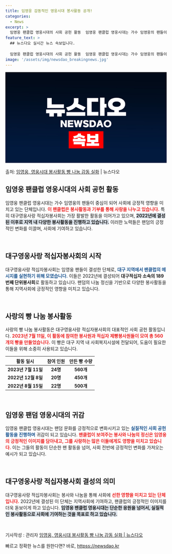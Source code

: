 ```yaml
---
title: 임영웅 감동적인 영웅시대 봉사활동 공개!
categories:
  - News
excerpt: >
  임영웅 팬클럽 영웅시대의 사회 공헌 활동  임영웅 팬클럽 영웅시대는 가수 임영웅의 팬들이 모여 다양한 봉사활…
feature_text: >
  ## 뉴스다오 실시간 뉴스 속보입니다.

  임영웅 팬클럽 영웅시대의 사회 공헌 활동  임영웅 팬클럽 영웅시대는 가수 임영웅의 팬들이 모여 다양한 봉사활…
image: '/assets/img/newsdao_breakingnews.jpg'
---
```


![뉴스다오 속보](/assets/img/newsdao_breakingnews.jpg)

<p>출처: <a href="httpss://newsdao.kr/4842" rel="dofollow">임영웅, 영웅시대 봉사활동 빵 나눔 감동 실화</a> | 뉴스다오</p>

<h2 data-ke-size="size26">임영웅 팬클럽 영웅시대의 사회 공헌 활동</h2>

<p data-ke-size="size16">임영웅 팬클럽 영웅시대는 가수 임영웅의 팬들이 중심이 되어 사회에 긍정적 영향을 미치고 있는 단체입니다. <b><span style="color: #ee2323;">이 팬클럽은 봉사활동과 기부를 통해 사랑을 나누고 있습니다.</span></b> 특히 대구영웅사랑 적십자봉사회는 가장 활발한 활동을 이어가고 있으며, <b><span style="background-color: #21538527;">2022년에 결성된 이후로 지역 내 다양한 봉사활동을 진행하고 있습니다.</span></b> 이러한 노력들은 팬덤의 긍정적인 변화를 이끌며, 사회에 기여하고 있습니다.</p>

<p data-ke-size="size16">&nbsp;</p>

<h2 data-ke-size="size26">대구영웅사랑 적십자봉사회의 시작</h2>

<p data-ke-size="size16">대구영웅사랑 적십자봉사회는 임영웅 팬들이 결성한 단체로, <b><span style="color: #1a5490;">대구 지역에서 팬클럽의 메시지를 실현하기 위해 모였습니다.</span></b> 이들은 2022년에 결성되어 <b><span style="ee2323;">대구적십자 소속의 189번째 단위봉사회</span></b>로 활동하고 있습니다. 팬덤의 나눔 정신을 기반으로 다양한 봉사활동을 통해 지역사회에 긍정적인 영향을 미치고 있습니다.</p>

<p data-ke-size="size16">&nbsp;</p>

<h2 data-ke-size="size26">사랑의 빵 나눔 봉사활동</h2>

<p data-ke-size="size16">사랑의 빵 나눔 봉사활동은 대구영웅사랑 적십자봉사회의 대표적인 사회 공헌 활동입니다. <b><span style="color: #ee2323;">2023년 7월 11일, 이 활동에 참여한 봉사원과 적십자 제빵봉사원들이 모여 총 560개의 빵을 만들었습니다.</span></b> 이 빵은 대구 지역 내 사회복지시설에 전달되어, 도움이 필요한 이들을 위해 소중히 사용되고 있습니다.</p>

<table style="width: 100%; border-collapse: collapse;">
    <thead>
        <tr>
            <th style="text-align: center;"><b>활동 일시</b></th>
            <th style="text-align: center;"><b>참여 인원</b></th>
            <th style="text-align: center;"><b>만든 빵 수량</b></th>
        </tr>
    </thead>
    <tbody>
        <tr>
            <td style="text-align: center; height: 17px;"><b>2023년 7월 11일</b></td>
            <td style="text-align: center; height: 17px;"><b>24명</b></td>
            <td style="text-align: center; height: 17px;"><b>560개</b></td>
        </tr>
        <tr>
            <td style="text-align: center; height: 17px;"><b>2022년 12월 8일</b></td>
            <td style="text-align: center; height: 17px;"><b>20명</b></td>
            <td style="text-align: center; height: 17px;"><b>450개</b></td>
        </tr>
        <tr>
            <td style="text-align: center; height: 17px;"><b>2022년 8월 15일</b></td>
            <td style="text-align: center; height: 17px;"><b>22명</b></td>
            <td style="text-align: center; height: 17px;"><b>500개</b></td>
        </tr>
    </tbody>
</table>

<p data-ke-size="size16">&nbsp;</p>

<h2 data-ke-size="size26">임영웅 팬덤 영웅시대의 귀감</h2>

<p data-ke-size="size16">임영웅 팬클럽 영웅시대는 팬덤 문화를 긍정적으로 변화시키고 있는 <b><span style="color: #1a5490;">실질적인 사회 공헌 활동을 진행하며</span></b> 귀감이 되고 있습니다. <b><span style="color: #ee2323;">팬클럽이 보여주는 봉사와 나눔의 정신은 임영웅의 긍정적인 이미지를 담아내고, 그를 사랑하는 많은 이들에게도 영향을 미치고 있습니다.</span></b> 이는 그들의 활동이 단순한 팬 활동을 넘어, 사회 전반에 긍정적인 변화를 가져오는 예시가 되고 있습니다.</p>

<p data-ke-size="size16">&nbsp;</p>

<h2 data-ke-size="size26">대구영웅사랑 적십자봉사회 결성의 의미</h2>

<p data-ke-size="size16">대구영웅사랑 적십자봉사회는 봉사와 나눔을 통해 사회에 <b><span style="color: #ee2323;">선한 영향을 미치고 있는 단체입니다.</span></b> 2022년에 결성된 이 단체는 지역사회에 기여하고, 팬클럽의 긍정적인 이미지를 더욱 돋보이게 하고 있습니다. <b><span style="background-color: #21538527;">임영웅 팬클럽 영웅시대는 단순한 응원을 넘어서, 실질적인 봉사활동으로 사회에 기여하는 것을 목표로 하고 있습니다.</span></b></p>

<p data-ke-size="size16">&nbsp;</p>

<p data-ke-size="size16">기사작성 : 관리자 <a href="httpss://newsdao.kr/4842">임영웅, 영웅시대 봉사활동 빵 나눔 감동 실화 | 뉴스다오</a></p> 

빠르고 정확한 뉴스를 원한다면? 바로, <a href="httpss://newsdao.kr" rel="dofollow">httpss://newsdao.kr</a>


